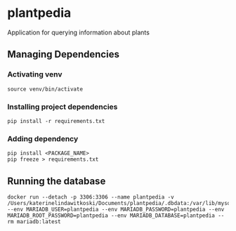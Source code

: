 # plantpedia
Application for querying information about plants

## Managing Dependencies 

### Activating venv

```
source venv/bin/activate
```

### Installing project dependencies

```
pip install -r requirements.txt
```
### Adding dependency 

```
pip install <PACKAGE_NAME>
pip freeze > requirements.txt
``` 

## Running the database

```
docker run --detach -p 3306:3306 --name plantpedia -v /Users/katerinelindawitkoski/Documents/plantpedia/.dbdata:/var/lib/mysql --env MARIADB_USER=plantpedia --env MARIADB_PASSWORD=plantpedia --env MARIADB_ROOT_PASSWORD=plantpedia --env MARIADB_DATABASE=plantpedia --rm mariadb:latest
```
